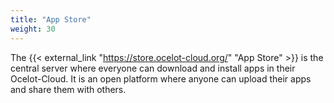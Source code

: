```yaml
---
title: "App Store"
weight: 30
---
```


The {{< external_link "https://store.ocelot-cloud.org/" "App Store" >}} is the central server where everyone can download and install apps in their Ocelot-Cloud. It is an open platform where anyone can upload their apps and share them with others.